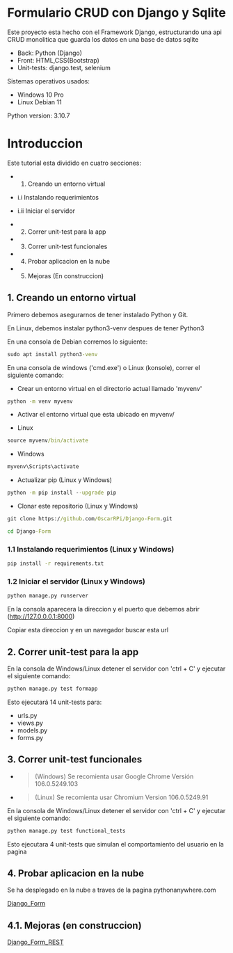 # Formulario CRUD con Django y Sqlite 

Este proyecto esta hecho con el Framework Django, estructurando una api CRUD monolitica que guarda los datos en una base de datos sqlite

* Back: Python (Django)
* Front: HTML,CSS(Bootstrap)
* Unit-tests: django.test, selenium

Sistemas operativos usados:

* Windows 10 Pro
* Linux Debian 11

Python version: 3.10.7

# Introduccion

Este tutorial esta dividido en cuatro secciones:

* 1. Creando un entorno virtual

* i.i Instalando requerimientos
* i.ii Iniciar el servidor

* 2. Correr unit-test para la app

* 3. Correr unit-test funcionales

* 4. Probar aplicacion en la nube

* 5. Mejoras (En construccion) 

## 1. Creando un entorno virtual

Primero debemos asegurarnos de tener instalado Python y Git. 

En Linux, debemos instalar python3-venv despues de tener Python3

En una consola de Debian corremos lo siguiente:

```cmd
sudo apt install python3-venv
```
En una consola de windows ('cmd.exe') o Linux (konsole), correr el siguiente comando:

* Crear un entorno virtual en el directorio actual llamado 'myvenv'
```cmd
python -m venv myvenv
```
* Activar el entorno virtual que esta ubicado en myvenv/

- Linux
```cmd
source myvenv/bin/activate
```
- Windows
```cmd
myvenv\Scripts\activate
```
* Actualizar pip (Linux y Windows)
```cmd
python -m pip install --upgrade pip
```
* Clonar este repositorio (Linux y Windows)
```cmd
git clone https://github.com/OscarRPi/Django-Form.git
```

```cmd
cd Django-Form
```

### 1.1 Instalando requerimientos (Linux y Windows)

```cmd
pip install -r requirements.txt
```

### 1.2 Iniciar el servidor (Linux y Windows)

```cmd
python manage.py runserver
```
En la consola aparecera la direccion y el puerto que debemos abrir (http://127.0.0.0.1:8000)

Copiar esta direccion y en un navegador buscar esta url

## 2. Correr unit-test para la app

En la consola de Windows/Linux detener el servidor con 'ctrl + C' y ejecutar el siguiente comando:

```cmd
python manage.py test formapp
```
Esto ejecutará 14 unit-tests para: 

* urls.py
* views.py
* models.py
* forms.py

## 3.  Correr unit-test funcionales

* > (Windows) Se recomienta usar Google Chrome Versión 106.0.5249.103 

* > (Linux)   Se recomienta usar Chromium Version 106.0.5249.91 

En la consola de Windows/Linux detener el servidor con 'ctrl + C' y ejecutar el siguiente comando:

```cmd
python manage.py test functional_tests
```

Esto ejecutara 4 unit-tests que simulan el comportamiento del usuario en la pagina

## 4.  Probar aplicacion en la nube

Se ha desplegado en la nube a traves de la pagina pythonanywhere.com

[Django_Form](https://djangotesting.pythonanywhere.com/)

## 4.1.  Mejoras (en construccion)

[Django_Form_REST](https://github.com/OscarRPi/Django-Form-REST)
